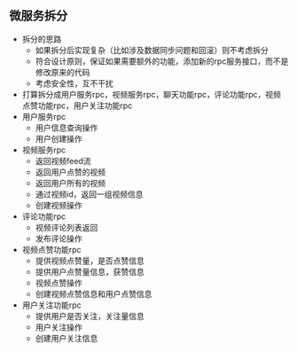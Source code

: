 ## 微服务拆分

- 拆分的思路
  - 如果拆分后实现复杂（比如涉及数据同步问题和回滚）则不考虑拆分
  - 符合设计原则，保证如果需要额外的功能，添加新的rpc服务接口，而不是修改原来的代码
  - 考虑安全性，互不干扰
- 打算拆分成用户服务rpc，视频服务rpc，聊天功能rpc，评论功能rpc，视频点赞功能rpc，用户关注功能rpc
- 用户服务rpc
  - 用户信息查询操作
  - 用户创建操作
- 视频服务rpc
  - 返回视频feed流
  - 返回用户点赞的视频
  - 返回用户所有的视频
  - 通过视频id，返回一组视频信息
  - 创建视频操作
- 评论功能rpc
  - 视频评论列表返回
  - 发布评论操作
- 视频点赞功能rpc
  - 提供视频点赞量，是否点赞信息
  - 提供用户点赞量信息，获赞信息
  - 视频点赞操作
  - 创建视频点赞信息和用户点赞信息
- 用户关注功能rpc
  - 提供用户是否关注，关注量信息
  - 用户关注操作
  - 创建用户关注信息
